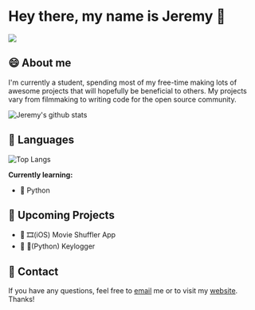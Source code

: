 # Hey there, my name is Jeremy 👋

![](https://github.com/jeremygautama/jeremygautama/blob/master/thisisjeremypage.jpg?raw=true)

## 😄 About me
I'm currently a student, spending most of my free-time making lots of awesome projects that will hopefully be beneficial to others. My projects vary from filmmaking to writing code for the open source community. 

![Jeremy's github stats](https://github-readme-stats.vercel.app/api?username=jeremygautama&show_icons=true)

## 🙊 Languages
![Top Langs](https://github-readme-stats.vercel.app/api/top-langs/?username=jeremygautama)

**Currently learning:**
- 🌱 Python

## 🤘 Upcoming Projects
- 📌 🎞(iOS) Movie Shuffler App 
- 📌 🔐(Python) Keylogger

## 🥨 Contact
If you have any questions, feel free to [email](mailto:mail.jeremygautama@gmail.com) me or to visit my [website](https://jeremygautama.github.io). Thanks!


